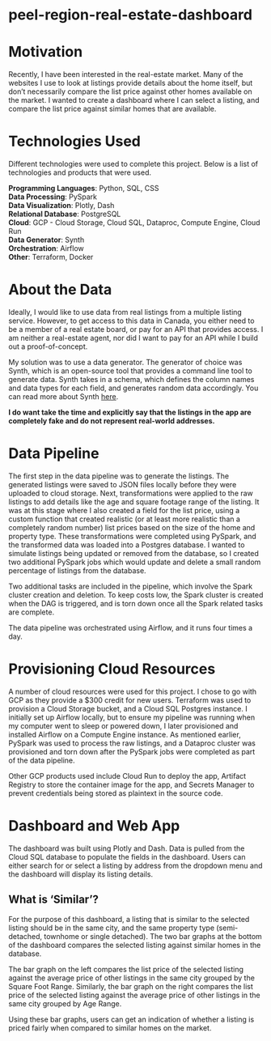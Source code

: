 # peel-region-real-estate-dashboard

# Motivation
Recently, I have been interested in the real-estate market. Many of the websites I use to look at listings provide details about the home itself, but don’t necessarily compare the list price against other homes available on the market. I wanted to create a dashboard where I can select a listing, and compare the list price against similar homes that are available. 

# Technologies Used
Different technologies were used to complete this project. Below is a list of technologies and products that were used. 

**Programming Languages**: Python, SQL, CSS  
**Data Processing**: PySpark  
**Data Visualization**: Plotly, Dash  
**Relational Database**: PostgreSQL  
**Cloud**: GCP - Cloud Storage, Cloud SQL, Dataproc, Compute Engine, Cloud Run  
**Data Generator**: Synth  
**Orchestration**: Airflow  
**Other**: Terraform, Docker  

# About the Data 
Ideally, I would like to use data from real listings from a multiple listing service. However, to get access to this data in Canada, you either need to be a member of a real estate board, or pay for an API that provides access. I am neither a real-estate agent, nor did I want to pay for an API while I build out a proof-of-concept. 

My solution was to use a data generator. The generator of choice was Synth, which is an open-source tool that provides a command line tool to generate data. Synth takes in a schema, which defines the column names and data types for each field, and generates random data accordingly. You can read more about Synth [here](https://www.getsynth.com/docs/getting_started/synth). 

**I do want take the time and explicitly say that the listings in the app are completely fake and do not represent real-world addresses.** 

# Data Pipeline 
The first step in the data pipeline was to generate the listings. The generated listings were saved to JSON files locally before they were uploaded to cloud storage. Next, transformations were applied to the raw listings to add details like the age and square footage range of the listing. It was at this stage where I also created a field for the list price, using a custom function that created realistic (or at least more realistic than a completely random number) list prices based on the size of the home and property type. These transformations were completed using PySpark, and the transformed data was loaded into a Postgres database. I wanted to simulate listings being updated or removed from the database, so I created two additional PySpark jobs which would update and delete a small random percentage of listings from the database. 

Two additional tasks are included in the pipeline, which involve the Spark cluster creation and deletion. To keep costs low, the Spark cluster is created when the DAG is triggered, and is torn down once all the Spark related tasks are complete. 

The data pipeline was orchestrated using Airflow, and it runs four times a day.  

# Provisioning Cloud Resources
A number of cloud resources were used for this project. I chose to go with GCP as they provide a $300 credit for new users. Terraform was used to provision a Cloud Storage bucket, and a Cloud SQL Postgres instance. I initially set up Airflow locally, but to ensure my pipeline was running when my computer went to sleep or powered down, I later provisioned and installed Airflow on a Compute Engine instance. As mentioned earlier, PySpark was used to process the raw listings, and a Dataproc cluster was provisioned and torn down after the PySpark jobs were completed as part of the data pipeline. 

Other GCP products used include Cloud Run to deploy the app, Artifact Registry to store the container image for the app, and Secrets Manager to prevent credentials being stored as plaintext in the source code. 

# Dashboard and Web App
The dashboard was built using Plotly and Dash. Data is pulled from the Cloud SQL database to populate the fields in the dashboard. Users can either search for or select a listing by address from the dropdown menu and the dashboard will display its listing details. 

## What is ‘Similar’? 
For the purpose of this dashboard, a listing that is similar to the selected listing should be in the same city, and the same property type (semi-detached, townhome or single detached). The two bar graphs at the bottom of the dashboard compares the selected listing against similar homes in the database.

The bar graph on the left compares the list price of the selected listing against the average price of other listings in the same city grouped by the Square Foot Range. Similarly, the bar graph on the right compares the list price of the selected listing against the average price of other listings in the same city grouped by Age Range. 

Using these bar graphs, users can get an indication of whether a listing is priced fairly when compared to similar homes on the market. 
